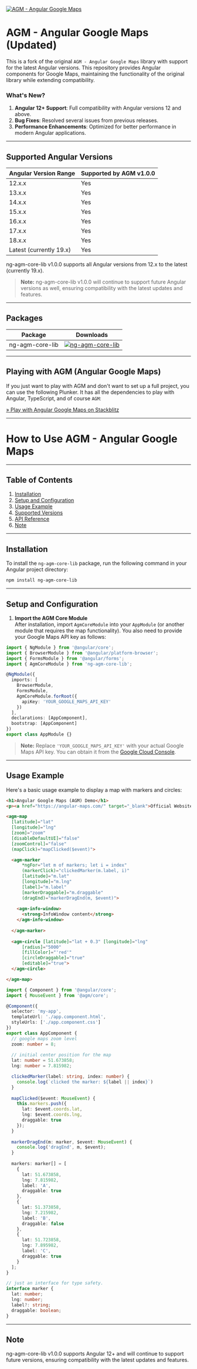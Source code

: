 
[![AGM - Angular Google Maps](assets/images/angular-google-maps-logo.png)](https://github.com/mehulk05/ng-angular-maps/)

# AGM - Angular Google Maps (Updated)

This is a fork of the original `AGM - Angular Google Maps` library with support for the latest Angular versions. This repository provides Angular components for Google Maps, maintaining the functionality of the original library while extending compatibility.

### What's New?
1. **Angular 12+ Support**: Full compatibility with Angular versions 12 and above.
2. **Bug Fixes**: Resolved several issues from previous releases.
3. **Performance Enhancements**: Optimized for better performance in modern Angular applications.

---

## Supported Angular Versions

| Angular Version Range | Supported by AGM v1.0.0 |
| --------------------- | ----------------------- |
| 12.x.x                | Yes                     |
| 13.x.x                | Yes                     |
| 14.x.x                | Yes                     |
| 15.x.x                | Yes                     |
| 16.x.x                | Yes                     |
| 17.x.x                | Yes                     |
| 18.x.x                | Yes                     |
| Latest (currently 19.x) | Yes                     |

ng-agm-core-lib v1.0.0 supports all Angular versions from 12.x to the latest (currently 19.x).  
> **Note:** ng-agm-core-lib v1.0.0 will continue to support future Angular versions as well, ensuring compatibility with the latest updates and features.

---

## Packages

| Package                  | Downloads                                                                                                                                         |
| ------------------------ | ------------------------------------------------------------------------------------------------------------------------------------------------- |
| ng-agm-core-lib          | [![ng-agm-core-lib](https://img.shields.io/npm/dm/ng-agm-core-lib.svg)](https://www.npmjs.com/package/ng-agm-core-lib)                             |

---

## Playing with AGM (Angular Google Maps)

If you just want to play with AGM and don't want to set up a full project, you can use the following Plunker. It has all the dependencies to play with Angular, TypeScript, and of course `AGM`:

[&raquo; Play with Angular Google Maps on Stackblitz](https://stackblitz.com/edit/angular-google-maps-demo)

---

# How to Use AGM - Angular Google Maps

---

## Table of Contents

1. [Installation](#installation)
2. [Setup and Configuration](#setup-and-configuration)
3. [Usage Example](#usage-example)
4. [Supported Versions](#supported-versions)
5. [API Reference](#api-reference)
6. [Note](#note)

---

## Installation

To install the `ng-agm-core-lib` package, run the following command in your Angular project directory:

```bash
npm install ng-agm-core-lib
```

---

## Setup and Configuration

1. **Import the AGM Core Module**  
After installation, import `AgmCoreModule` into your `AppModule` (or another module that requires the map functionality). You also need to provide your Google Maps API key as follows:

```typescript
import { NgModule } from '@angular/core';
import { BrowserModule } from '@angular/platform-browser';
import { FormsModule } from '@angular/forms';
import { AgmCoreModule } from 'ng-agm-core-lib';

@NgModule({
  imports: [
    BrowserModule,
    FormsModule,
    AgmCoreModule.forRoot({
      apiKey: 'YOUR_GOOGLE_MAPS_API_KEY'
    })
  ],
  declarations: [AppComponent],
  bootstrap: [AppComponent]
})
export class AppModule {}
```

> **Note:** Replace `'YOUR_GOOGLE_MAPS_API_KEY'` with your actual Google Maps API key. You can obtain it from the [Google Cloud Console](https://console.cloud.google.com/).

---

## Usage Example

Here's a basic usage example to display a map with markers and circles:

```html
<h1>Angular Google Maps (AGM) Demo</h1>
<p><a href="https://angular-maps.com/" target="_blank">Official Website</a></p>

<agm-map 
  [latitude]="lat"
  [longitude]="lng"
  [zoom]="zoom"
  [disableDefaultUI]="false"
  [zoomControl]="false"
  (mapClick)="mapClicked($event)">

  <agm-marker 
      *ngFor="let m of markers; let i = index"
      (markerClick)="clickedMarker(m.label, i)"
      [latitude]="m.lat"
      [longitude]="m.lng"
      [label]="m.label"
      [markerDraggable]="m.draggable"
      (dragEnd)="markerDragEnd(m, $event)">
      
    <agm-info-window>
      <strong>InfoWindow content</strong>
    </agm-info-window>
    
  </agm-marker>
  
  <agm-circle [latitude]="lat + 0.3" [longitude]="lng" 
      [radius]="5000"
      [fillColor]="'red'"
      [circleDraggable]="true"
      [editable]="true">
  </agm-circle>

</agm-map>
```

```typescript
import { Component } from '@angular/core';
import { MouseEvent } from '@agm/core';

@Component({
  selector: 'my-app',
  templateUrl: './app.component.html',
  styleUrls: ['./app.component.css']
})
export class AppComponent {
  // google maps zoom level
  zoom: number = 8;
  
  // initial center position for the map
  lat: number = 51.673858;
  lng: number = 7.815982;

  clickedMarker(label: string, index: number) {
    console.log(`clicked the marker: ${label || index}`)
  }
  
  mapClicked($event: MouseEvent) {
    this.markers.push({
      lat: $event.coords.lat,
      lng: $event.coords.lng,
      draggable: true
    });
  }
  
  markerDragEnd(m: marker, $event: MouseEvent) {
    console.log('dragEnd', m, $event);
  }
  
  markers: marker[] = [
    {
      lat: 51.673858,
      lng: 7.815982,
      label: 'A',
      draggable: true
    },
    {
      lat: 51.373858,
      lng: 7.215982,
      label: 'B',
      draggable: false
    },
    {
      lat: 51.723858,
      lng: 7.895982,
      label: 'C',
      draggable: true
    }
  ];
}

// just an interface for type safety.
interface marker {
  lat: number;
  lng: number;
  label?: string;
  draggable: boolean;
}
```

---

## Note

ng-agm-core-lib v1.0.0 supports Angular 12+ and will continue to support future versions, ensuring compatibility with the latest updates and features.
